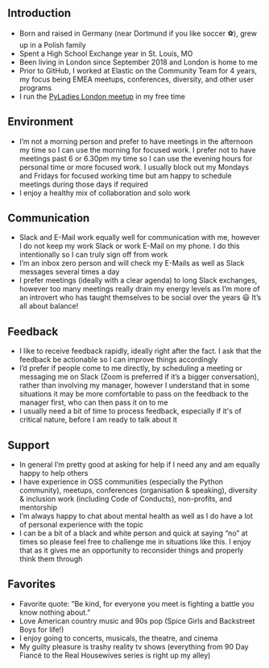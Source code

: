 ## Introduction

* Born and raised in Germany (near Dortmund if you like soccer ⚽), grew up in a Polish family
* Spent a High School Exchange year in St. Louis, MO
* Been living in London since September 2018 and London is home to me
* Prior to GitHub, I worked at Elastic on the Community Team for 4 years, my focus being EMEA meetups, conferences, diversity, and other user programs
* I run the [PyLadies London meetup](https://www.meetup.com/PyLadiesLondon/) in my free time

## Environment

* I’m not a morning person and prefer to have meetings in the afternoon my time so I can use the morning for focused work. I prefer not to have meetings past 6 or 6.30pm my time so I can use the evening hours for personal time or more focused work. I usually block out my Mondays and Fridays for focused working time but am happy to schedule meetings during those days if required
* I enjoy a healthy mix of collaboration and solo work


## Communication

* Slack and E-Mail work equally well for communication with me, however I do not keep my work Slack or work E-Mail on my phone. I do this intentionally so I can truly sign off from work
* I’m an inbox zero person and will check my E-Mails as well as Slack messages several times a day
* I prefer meetings (ideally with a clear agenda) to long Slack exchanges, however too many meetings really drain my energy levels as I’m more of an introvert who has taught themselves to be social over the years 😃 It’s all about balance!


## Feedback

* I like to receive feedback rapidly, ideally right after the fact. I ask that the feedback be actionable so I can improve things accordingly
* I’d prefer if people come to me directly, by scheduling a meeting or messaging me on Slack (Zoom is preferred if it’s a bigger conversation), rather than involving my manager, however I understand that in some situations it may be more comfortable to pass on the feedback to the manager first, who can then pass it on to me
* I usually need a bit of time to process feedback, especially if it's of critical nature, before I am ready to talk about it


## Support

* In general I’m pretty good at asking for help if I need any and am equally happy to help others 
* I have experience in OSS communities (especially the Python community), meetups, conferences (organisation & speaking), diversity & inclusion work (including Code of Conducts), non-profits, and mentorship
* I’m always happy to chat about mental health as well as I do have a lot of personal experience with the topic
* I can be a bit of a black and white person and quick at saying “no” at times so please feel free to challenge me in situations like this. I enjoy that as it gives me an opportunity to reconsider things and properly think them through 


## Favorites

* Favorite quote: “Be kind, for everyone you meet is fighting a battle you know nothing about.”
* Love American country music and 90s pop (Spice Girls and Backstreet Boys for life!)
* I enjoy going to concerts, musicals, the theatre, and cinema
* My guilty pleasure is trashy reality tv shows (everything from 90 Day Fiancé to the Real Housewives series is right up my alley)


